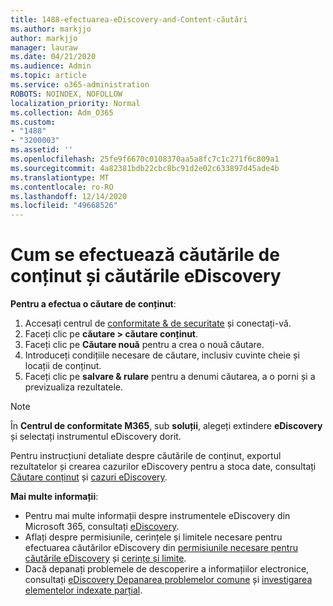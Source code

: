 ```yaml
---
title: 1488-efectuarea-eDiscovery-and-Content-căutări
ms.author: markjjo
author: markjjo
manager: lauraw
ms.date: 04/21/2020
ms.audience: Admin
ms.topic: article
ms.service: o365-administration
ROBOTS: NOINDEX, NOFOLLOW
localization_priority: Normal
ms.collection: Adm_O365
ms.custom:
- "1488"
- "3200003"
ms.assetid: ''
ms.openlocfilehash: 25fe9f6670c0108370aa5a8fc7c1c271f6c809a1
ms.sourcegitcommit: 4a82381bdb22cbc8bc91d2e02c633897d45ade4b
ms.translationtype: MT
ms.contentlocale: ro-RO
ms.lasthandoff: 12/14/2020
ms.locfileid: "49668526"
---
```

# <a name="how-to-perform-content-searches-and-ediscovery-searches"></a>Cum se efectuează căutările de conținut și căutările eDiscovery

**Pentru a efectua o căutare de conținut**:

1. Accesați centrul de [conformitate & de securitate](https://protection.office.com) și conectați-vă.
2. Faceți clic pe **căutare > căutare conținut**.
3. Faceți clic pe **Căutare nouă** pentru a crea o nouă căutare.
4. Introduceți condițiile necesare de căutare, inclusiv cuvinte cheie și locații de conținut.
5. Faceți clic pe **salvare & rulare** pentru a denumi căutarea, a o porni și a previzualiza rezultatele.

> [!NOTE]
> În **Centrul de conformitate M365**, sub **soluții**, alegeți extindere **eDiscovery** și selectați instrumentul eDiscovery dorit.

Pentru instrucțiuni detaliate despre căutările de conținut, exportul rezultatelor și crearea cazurilor eDiscovery pentru a stoca date, consultați [Căutare conținut](https://docs.microsoft.com/microsoft-365/compliance/content-search) și [cazuri eDiscovery](https://docs.microsoft.com/microsoft-365/compliance/ediscovery-cases).

**Mai multe informații**:

- Pentru mai multe informații despre instrumentele eDiscovery din Microsoft 365, consultați [eDiscovery](https://docs.microsoft.com/microsoft-365/compliance/ediscovery).
- Aflați despre permisiunile, cerințele și limitele necesare pentru efectuarea căutărilor eDiscovery din [permisiunile necesare pentru căutările eDiscovery](https://docs.microsoft.com/microsoft-365/compliance/assign-ediscovery-permissions) și [cerințe și limite](https://docs.microsoft.com/microsoft-365/compliance/limits-for-content-search).
- Dacă depanați problemele de descoperire a informațiilor electronice, consultați [eDiscovery Depanarea problemelor comune](https://docs.microsoft.com/microsoft-365/compliance/ediscovery-troubleshooting-common-issues) și [investigarea elementelor indexate parțial](https://docs.microsoft.com/microsoft-365/compliance/investigating-partially-indexed-items-in-ediscovery).
